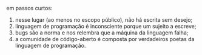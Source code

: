 em passos curtos:

1. nesse lugar (ao menos no escopo público), não há escrita sem desejo;
2. linguagem de programação é inconsciente porque um sujeito a escreve;
3. bugs são a norma e nos relembra que a máquina da linguagem falha;
4. a comunidade de código-aberto é composta por verdadeiros poetas da linguagem de programação.
